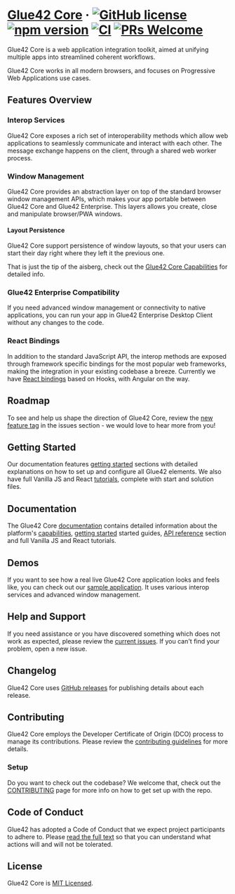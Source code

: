 # [Glue42 Core](https://docs.glue42.com/getting-started/what-is-glue42/general-overview/index.html/) &middot; [![GitHub license](https://img.shields.io/badge/license-MIT-blue.svg)](https://github.com/Glue42/core/blob/master/LICENSE) [![npm version](https://badge.fury.io/js/%40glue42%2Fweb.svg)](https://badge.fury.io/js/%40glue42%2Fweb) [![CI](https://github.com/Glue42/Core/workflows/Node.js%20CI/badge.svg?branch=master)](https://github.com/Glue42/core/actions) [![PRs Welcome](https://img.shields.io/badge/PRs-welcome-brightgreen.svg)](https://github.com/Glue42/core/blob/master/CONTRIBUTING.md)

Glue42 Core is a web application integration toolkit, aimed at unifying multiple apps into streamlined coherent workflows.

Glue42 Core works in all modern browsers, and focuses on Progressive Web Applications use cases.

## Features Overview

### Interop Services

Glue42 Core exposes a rich set of interoperability methods which allow web applications to seamlessly communicate and interact with each other. The message exchange happens on the client, through a shared web worker process.

### Window Management

Glue42 Core provides an abstraction layer on top of the standard browser window management APIs, which makes your app portable between Glue42 Core and Glue42 Enterprise. This layers allows you create, close and manipulate browser/PWA windows.

#### Layout Persistence

Glue42 Core support persistence of window layouts, so that your users can start their day right where they left it the previous one.

That is just the tip of the aisberg, check out the [Glue42 Core Capabilities](https://docs.glue42.com/core/what-is-glue42-core/capabilities/index.html) for detailed info.

### Glue42 Enterprise Compatibility

If you need advanced window management or connectivity to native applications, you can run your app in Glue42 Enterprise Desktop Client without any changes to the code.

### React Bindings

In addition to the standard JavaScript API, the interop methods are exposed through framework specific bindings for the most popular web frameworks, making the integration in your existing codebase a breeze. Currently we have [React bindings](https://docs.glue42.com/core/getting-started/setting-application/react/index.html) based on Hooks, with Angular on the way.

## Roadmap

To see and help us shape the direction of Glue42 Core, review the [new feature tag](https://github.com/Glue42/core/issues?q=is%3Aissue+is%3Aopen+label%3A%22tag%3A+new+feature%22) in the issues section - we would love to hear more from you!

## Getting Started

Our documentation features [getting started](https://docs.glue42.com/core/getting-started/quick-start/index.html) sections with detailed explanations on how to set up and configure all Glue42 elements. We also have full Vanilla JS and React [tutorials](https://docs.glue42.com/core/tutorials/index.html), complete with start and solution files.

## Documentation

The Glue42 Core [documentation](https://docs.glue42.com/core/what-is-glue42-core/introduction/index.html) contains detailed information about the platform's [capabilities](https://docs.glue42.com/core/what-is-glue42-core/capabilities/index.html), [getting started](https://docs.glue42.com/core/getting-started/quick-start/index.html) started guides, [API reference](https://docs.glue42.com/reference/core/latest/glue42%20web/index.html) section and full Vanilla JS and React tutorials. 

## Demos

If you want to see how a real live Glue42 Core application looks and feels like, you can check out our [sample application](https://start-of-day.glue42.com/). It uses various interop services and advanced window management.

## Help and Support

If you need assistance or you have discovered something which does not work as expected, please review the [current issues](https://github.com/Glue42/core/issues). If you can't find your problem, open a new issue.

## Changelog

Glue42 Core uses [GitHub releases](https://github.com/Glue42/core/releases) for publishing details about each release.

## Contributing

Glue42 Core employs the Developer Certificate of Origin (DCO) process to manage its contributions. Please review the [contributing guidelines](https://github.com/Glue42/core/blob/master/CONTRIBUTING.md) for more details.

### Setup

Do you want to check out the codebase? We welcome that, check out the [CONTRIBUTING](https://github.com/Glue42/core/blob/master/CONTRIBUTING.md) page for more info on how to get set up with the repo.

## Code of Conduct

Glue42 has adopted a Code of Conduct that we expect project participants to adhere to. Please [read the full text](https://github.com/Glue42/core/blob/master/CODE_OF_CONDUCT.md) so that you can understand what actions will and will not be tolerated.

## License

Glue42 Core is [MIT Licensed](https://github.com/glue42/core/blob/master/LICENSE).
